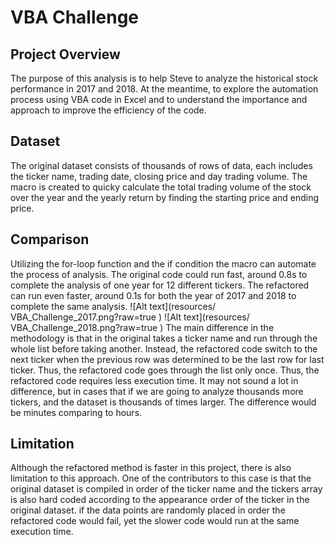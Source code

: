 # VBA Challenge

## Project Overview
The purpose of this analysis is to help Steve to analyze the historical stock performance in 2017 and 2018. At the meantime, to explore the automation process using VBA code in Excel and to understand the importance and approach to improve the efficiency of the code.

## Dataset
The original dataset consists of thousands of rows of data, each includes the ticker name, trading date, closing price and day trading volume. The macro is created to quicky calculate the total trading volume of the stock over the year and the yearly return by finding the starting price and ending price.
## Comparison

Utilizing the for-loop function and the if condition the macro can automate the process of analysis. The original code could run fast, around 0.8s to complete the analysis of one year for 12 different tickers. The refactored can run even faster, around 0.1s for both the year of 2017 and 2018 to complete the same analysis. ![Alt text](resources/ VBA_Challenge_2017.png?raw=true ) ![Alt text](resources/ VBA_Challenge_2018.png?raw=true ) The main difference in the methodology is that in the original takes a ticker name and run through the whole list before taking another. Instead, the refactored code switch to the next ticker when the previous row was determined to be the last row for last ticker. Thus, the refactored code goes through the list only once. Thus, the refactored code requires less execution time. It may not sound a lot in difference, but in cases that if we are going to analyze thousands more tickers, and the dataset is thousands of times larger. The difference would be minutes comparing to hours.

## Limitation

Although the refactored method is faster in this project, there is also limitation to this approach. One of the contributors to this case is that the original dataset is compiled in order of the ticker name and the tickers array is also hard coded according to the appearance order of the ticker in the original dataset. if the data points are randomly placed in order the refactored code would fail, yet the slower code would run at the same execution time.
